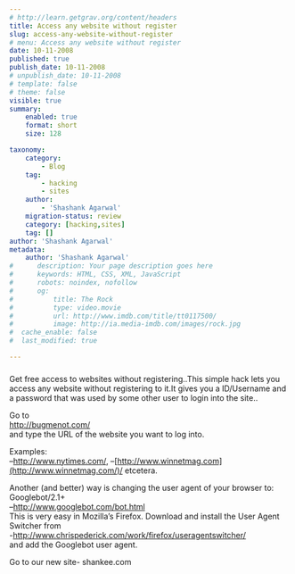 ```yaml
---
# http://learn.getgrav.org/content/headers
title: Access any website without register
slug: access-any-website-without-register
# menu: Access any website without register
date: 10-11-2008
published: true
publish_date: 10-11-2008
# unpublish_date: 10-11-2008
# template: false
# theme: false
visible: true
summary:
    enabled: true
    format: short
    size: 128

taxonomy:
    category:
        - Blog
    tag:
        - hacking
        - sites
    author:
        - 'Shashank Agarwal'
    migration-status: review
    category: [hacking,sites]
    tag: []
author: 'Shashank Agarwal'
metadata:
    author: 'Shashank Agarwal'
#      description: Your page description goes here
#      keywords: HTML, CSS, XML, JavaScript
#      robots: noindex, nofollow
#      og:
#          title: The Rock
#          type: video.movie
#          url: http://www.imdb.com/title/tt0117500/
#          image: http://ia.media-imdb.com/images/rock.jpg
#  cache_enable: false
#  last_modified: true

---
```


###  

 Get free access to websites without registering..This simple hack lets you access any website without registering to it.It gives you a ID/Username and a password that was used by some other user to login into the site..

Go to  
<http://bugmenot.com/>  
and type the URL of the website you want to log into.

Examples:  
–<http://www.nytimes.com/>, –[http://www.winnetmag.com](http://www.winnetmag.com/)/ etcetera.

Another (and better) way is changing the user agent of your browser to:  
Googlebot/2.1+  
–<http://www.googlebot.com/bot.html>  
This is very easy in Mozilla’s Firefox. Download and install the User Agent Switcher from  
-http://www.chrispederick.com/work/firefox/useragentswitcher/  
and add the Googlebot user agent.

Go to our new site- shankee.com
